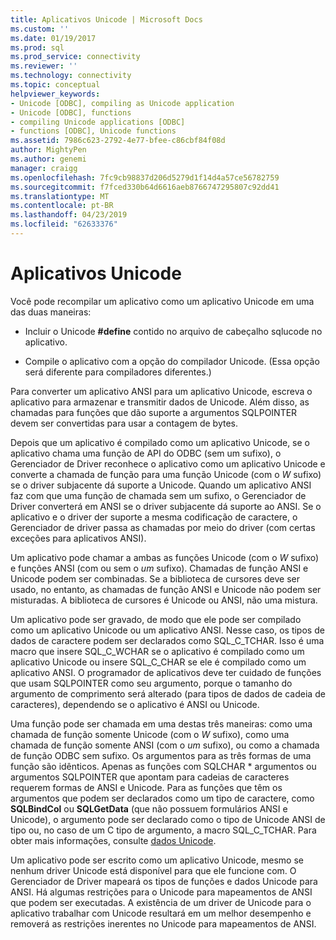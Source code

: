 ```yaml
---
title: Aplicativos Unicode | Microsoft Docs
ms.custom: ''
ms.date: 01/19/2017
ms.prod: sql
ms.prod_service: connectivity
ms.reviewer: ''
ms.technology: connectivity
ms.topic: conceptual
helpviewer_keywords:
- Unicode [ODBC], compiling as Unicode application
- Unicode [ODBC], functions
- compiling Unicode applications [ODBC]
- functions [ODBC], Unicode functions
ms.assetid: 7986c623-2792-4e77-bfee-c86cbf84f08d
author: MightyPen
ms.author: genemi
manager: craigg
ms.openlocfilehash: 7fc9cb98837d206d5279d1f14d4a57ce56782759
ms.sourcegitcommit: f7fced330b64d6616aeb8766747295807c92dd41
ms.translationtype: MT
ms.contentlocale: pt-BR
ms.lasthandoff: 04/23/2019
ms.locfileid: "62633376"
---
```

# <a name="unicode-applications"></a>Aplicativos Unicode
Você pode recompilar um aplicativo como um aplicativo Unicode em uma das duas maneiras:  
  
-   Incluir o Unicode **#define** contido no arquivo de cabeçalho sqlucode no aplicativo.  
  
-   Compile o aplicativo com a opção do compilador Unicode. (Essa opção será diferente para compiladores diferentes.)  
  
 Para converter um aplicativo ANSI para um aplicativo Unicode, escreva o aplicativo para armazenar e transmitir dados de Unicode. Além disso, as chamadas para funções que dão suporte a argumentos SQLPOINTER devem ser convertidas para usar a contagem de bytes.  
  
 Depois que um aplicativo é compilado como um aplicativo Unicode, se o aplicativo chama uma função de API do ODBC (sem um sufixo), o Gerenciador de Driver reconhece o aplicativo como um aplicativo Unicode e converte a chamada de função para uma função Unicode (com o  *W* sufixo) se o driver subjacente dá suporte a Unicode. Quando um aplicativo ANSI faz com que uma função de chamada sem um sufixo, o Gerenciador de Driver converterá em ANSI se o driver subjacente dá suporte ao ANSI. Se o aplicativo e o driver der suporte a mesma codificação de caractere, o Gerenciador de driver passa as chamadas por meio do driver (com certas exceções para aplicativos ANSI).  
  
 Um aplicativo pode chamar a ambas as funções Unicode (com o *W* sufixo) e funções ANSI (com ou sem o *um* sufixo). Chamadas de função ANSI e Unicode podem ser combinadas. Se a biblioteca de cursores deve ser usado, no entanto, as chamadas de função ANSI e Unicode não podem ser misturadas. A biblioteca de cursores é Unicode ou ANSI, não uma mistura.  
  
 Um aplicativo pode ser gravado, de modo que ele pode ser compilado como um aplicativo Unicode ou um aplicativo ANSI. Nesse caso, os tipos de dados de caractere podem ser declarados como SQL_C_TCHAR. Isso é uma macro que insere SQL_C_WCHAR se o aplicativo é compilado como um aplicativo Unicode ou insere SQL_C_CHAR se ele é compilado como um aplicativo ANSI. O programador de aplicativos deve ter cuidado de funções que usam SQLPOINTER como seu argumento, porque o tamanho do argumento de comprimento será alterado (para tipos de dados de cadeia de caracteres), dependendo se o aplicativo é ANSI ou Unicode.  
  
 Uma função pode ser chamada em uma destas três maneiras: como uma chamada de função somente Unicode (com o *W* sufixo), como uma chamada de função somente ANSI (com o *um* sufixo), ou como a chamada de função ODBC sem sufixo. Os argumentos para as três formas de uma função são idênticos. Apenas as funções com SQLCHAR \* argumentos ou argumentos SQLPOINTER que apontam para cadeias de caracteres requerem formas de ANSI e Unicode. Para as funções que têm os argumentos que podem ser declarados como um tipo de caractere, como **SQLBindCol** ou **SQLGetData** (que não possuem formulários ANSI e Unicode), o argumento pode ser declarado como o tipo de Unicode ANSI de tipo ou, no caso de um C tipo de argumento, a macro SQL_C_TCHAR. Para obter mais informações, consulte [dados Unicode](../../../odbc/reference/develop-app/unicode-data.md).  
  
 Um aplicativo pode ser escrito como um aplicativo Unicode, mesmo se nenhum driver Unicode está disponível para que ele funcione com. O Gerenciador de Driver mapeará os tipos de funções e dados Unicode para ANSI. Há algumas restrições para o Unicode para mapeamentos de ANSI que podem ser executadas. A existência de um driver de Unicode para o aplicativo trabalhar com Unicode resultará em um melhor desempenho e removerá as restrições inerentes no Unicode para mapeamentos de ANSI.
